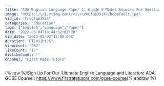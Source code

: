 ```yaml
---
title: "AQA English Language Paper 1: Grade 9 Model Answers For Questions 1 - 4 (Section A) Of The Exam!"
image: "https:\/\/i.ytimg.com\/vi\/CrvCfq63Xi4\/hqdefault.jpg"
vid_id: "CrvCfq63Xi4"
categories: "Education"
tags: ["English","Language","Paper"]
date: "2022-05-04T16:44:52+03:00"
vid_date: "2022-05-03T17:00:06Z"
duration: "PT2H11M13S"
viewcount: "382"
likeCount: "17"
dislikeCount: ""
channel: "First Rate Tutors"
---
```

{% raw %}Sign Up For Our 'Ultimate English Language and Literature AQA GCSE Course': <a rel="nofollow" target="blank" href="https://www.firstratetutors.com/gcse-course">https://www.firstratetutors.com/gcse-course</a>{% endraw %}
